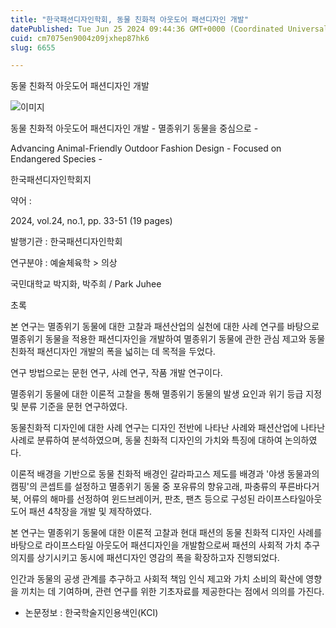 ```yaml
---
title: "한국패션디자인학회, 동물 친화적 아웃도어 패션디자인 개발"
datePublished: Tue Jun 25 2024 09:44:36 GMT+0000 (Coordinated Universal Time)
cuid: cm7075en9004z09jxhep87hk6
slug: 6655

---
```



동물 친화적 아웃도어 패션디자인 개발

![이미지](https://cdn.hashnode.com/res/hashnode/image/upload/v1739261094680/be96d2aa-a6bc-441c-a74f-254ff551b2cd.jpeg)

동물 친화적 아웃도어 패션디자인 개발 - 멸종위기 동물을 중심으로 -

Advancing Animal-Friendly Outdoor Fashion Design - Focused on Endangered Species -

한국패션디자인학회지

약어 :

2024, vol.24, no.1, pp. 33-51 (19 pages)

발행기관 : 한국패션디자인학회

연구분야 : 예술체육학 > 의상

국민대학교 박지화, 박주희 / Park Juhee

초록

본 연구는 멸종위기 동물에 대한 고찰과 패션산업의 실천에 대한 사례 연구를 바탕으로 멸종위기 동물을 적용한 패션디자인을 개발하여 멸종위기 동물에 관한 관심 제고와 동물 친화적 패션디자인 개발의 폭을 넓히는 데 목적을 두었다.

연구 방법으로는 문헌 연구, 사례 연구, 작품 개발 연구이다.

멸종위기 동물에 대한 이론적 고찰을 통해 멸종위기 동물의 발생 요인과 위기 등급 지정 및 분류 기준을 문헌 연구하였다.

동물친화적 디자인에 대한 사례 연구는 디자인 전반에 나타난 사례와 패션산업에 나타난 사례로 분류하여 분석하였으며, 동물 친화적 디자인의 가치와 특징에 대하여 논의하였다.

이론적 배경을 기반으로 동물 친화적 배경인 갈라파고스 제도를 배경과 '야생 동물과의 캠핑'의 콘셉트를 설정하고 멸종위기 동물 중 포유류의 향유고래, 파충류의 푸른바다거북, 어류의 해마를 선정하여 윈드브레이커, 판초, 팬츠 등으로 구성된 라이프스타일아웃도어 패션 4착장을 개발 및 제작하였다.

본 연구는 멸종위기 동물에 대한 이론적 고찰과 현대 패션의 동물 친화적 디자인 사례를 바탕으로 라이프스타일 아웃도어 패션디자인을 개발함으로써 패션의 사회적 가치 추구 의지를 상기시키고 동시에 패션디자인 영감의 폭을 확장하고자 진행되었다.

인간과 동물의 공생 관계를 추구하고 사회적 책임 인식 제고와 가치 소비의 확산에 영향을 끼치는 데 기여하며, 관련 연구를 위한 기초자료를 제공한다는 점에서 의의를 가진다.

* 논문정보 : 한국학술지인용색인(KCI)